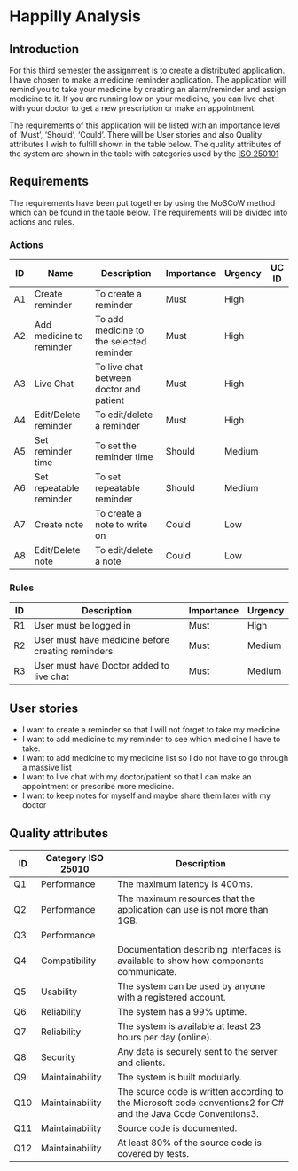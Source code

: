 # Happilly Analysis
## Introduction 

For this third semester the assignment is to create a distributed application. I have chosen to make a medicine reminder application. The application will remind you to take your medicine by creating an alarm/reminder and assign medicine to it. If you are running low on your medicine, you can live chat with your doctor to get a new prescription or make an appointment. 

The requirements of this application will be listed with an importance level of ‘Must’, ‘Should’, ‘Could’. There will be User stories and also Quality attributes I wish to fulfill shown in the table below. The quality attributes of the system are shown in the table with categories used by the [ISO 250101](https://iso25000.com/index.php/en/iso-25000-standards/iso-25010)
 
## Requirements 
The requirements have been put together by using the MoSCoW method which can be found in the table below. The requirements will be divided into actions and rules. 

### Actions

| ID | Name                     | Description                              | Importance | Urgency | UC ID |
| -- | ------------------------ | ---------------------------------------- | ---------- | ------- | ----- |
| A1 | Create reminder          | To create a reminder                     | Must       | High    |       |
| A2 | Add medicine to reminder | To add medicine to the selected reminder | Must       | High    |       |
| A3 | Live Chat                | To live chat between doctor and patient  | Must       | High    |       |
| A4 | Edit/Delete reminder     | To edit/delete a reminder                | Must       | High    |       |
| A5 | Set reminder time        | To set the reminder time                 | Should     | Medium  |       |
| A6 | Set repeatable reminder  | To set repeatable reminder               | Should     | Medium  |       |
| A7 | Create note              | To create a note to write on             | Could      | Low     |       |
| A8 | Edit/Delete note         | To edit/delete a note                    | Could      | Low     |       |

### Rules

| ID | Description                                       | Importance | Urgency |
| -- | ------------------------------------------------- | ---------- | ------- |
| R1 | User must be logged in                            | Must       | High    |
| R2 | User must have medicine before creating reminders | Must       | Medium  |
| R3 | User must have Doctor added to live chat          | Must       | Medium  |

## User stories
+ I want to create a reminder so that I will not forget to take my medicine
+ I want to add medicine to my reminder to see which medicine I have to take.
+ I want to add medicine to my medicine list so I do not have to go through a massive list
+ I want to live chat with my doctor/patient so that I can make an appointment or prescribe more medicine.
+ I want to keep notes for myself and maybe share them later with my doctor


## Quality attributes
| ID  | Category ISO 25010 | Description                                                                                                    |
| --- | ------------------ | -------------------------------------------------------------------------------------------------------------- |
| Q1  | Performance        | The maximum latency is 400ms.                                                                                  |
| Q2  | Performance        | The maximum resources that the application can use is not more than 1GB.                                       |
| Q3  | Performance        |                                                                                                                |
| Q4  | Compatibility      | Documentation describing interfaces is available to show how components communicate.                           |
| Q5  | Usability          | The system can be used by anyone with a registered account.                                                    |
| Q6  | Reliability        | The system has a 99% uptime.                                                                                   |
| Q7  | Reliability        | The system is available at least 23 hours per day (online).                                                    |
| Q8  | Security           | Any data is securely sent to the server and clients.                                                           |
| Q9  | Maintainability    | The system is built modularly.                                                                                 |
| Q10 | Maintainability    | The source code is written according to the Microsoft code conventions2 for C# and the Java Code Conventions3. |
| Q11 | Maintainability    | Source code is documented.                                                                                     |
| Q12 | Maintainability    | At least 80% of the source code is covered by tests.                                                           |
